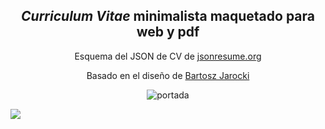 <div align="center">

<h2>
    <em>Curriculum Vitae</em> minimalista maquetado para web y pdf
</h2>

<p>
Esquema del JSON de CV de <a href="https://jsonresume.org/schema/">jsonresume.org</a>
</p>

<p>
Basado en el diseño de <a href="https://github.com/BartoszJarocki/cv">Bartosz Jarocki</a>

</p>

![portada](https://github.com/Razy-Cha/CV/assets/96958875/4c8f0d58-8ff0-41a6-8586-a3ba9b506e46)

</div>

<img src="portada.png"></img>